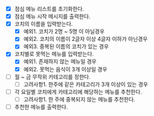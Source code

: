 - [x] 점심 메뉴 리스트를 초기화한다.
- [x] 점심 메뉴 시작 메시지를 출력한다.
- [x] 코치의 이름을 입력받는다.
    - [x] 예외1. 코치가 2명 ~ 5명 이 아닐경우
    - [x] 예외2. 코치의 이름이 2글자 이상 4글자 이하가 아닌경우
    - [x] 예외3. 중복된 이름의 코치가 있는 경우
- [x] 코치별로 못먹는 메뉴를 입력받는다.
    - [x] 예외1. 존재하지 않는 메뉴일 경우
    - [x] 예외2. 못먹는 음식이 3개 이상일 경우
- [ ] 월 ~ 금 무작위 카테고리를 정한다.
    - [ ] 고려사항1. 한주에 같은 카테고리가 3개 이상이 있는 경우
- [ ] 각 요일별 코치에게 카테고리에 해당하는 메뉴를 추천한다.
    - [ ] 고려사항1. 한 주에 중복되지 않는 메뉴를 추천한다.
- [ ] 추천한 메뉴를 출력한다.